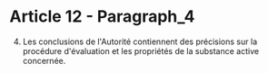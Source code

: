 # Article 12 - Paragraph_4

4. Les conclusions de l'Autorité contiennent des précisions sur la procédure d'évaluation et les propriétés de la substance active concernée.
